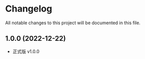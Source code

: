 # Changelog

All notable changes to this project will be documented in this file.

## 1.0.0 (2022-12-22)

- 正式版 v1.0.0
